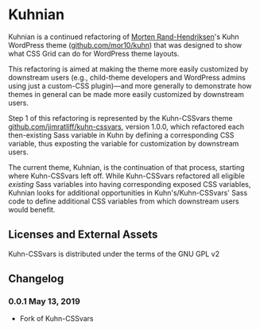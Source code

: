# Kuhnian

Kuhnian is a continued refactoring of [Morten Rand-Hendriksen](https://mor10.com)'s Kuhn WordPress theme ([github.com/mor10/kuhn](https://github.com/mor10/kuhn)) that was designed to show what CSS Grid can do for WordPress theme layouts.

This refactoring is aimed at making the theme more easily customized by downstream users (e.g., child-theme developers and WordPress admins using just a custom-CSS plugin)—and more generally to demonstrate how themes in general can be made more easily customized by downstream users.

Step 1 of this refactoring is represented by the Kuhn-CSSvars theme [github.com/jimratliff/kuhn-cssvars](https://github.com/jimratliff/kuhn-cssvars), version 1.0.0, which refactored each then-existing Sass variable in Kuhn by defining a corresponding CSS variable, thus exposting the variable for customization by downstream users.

The current theme, Kuhnian, is the continuation of that process, starting where Kuhn-CSSvars left off. While Kuhn-CSSvars refactored all eligible *existing* Sass variables into having corresponding exposed CSS variables, Kuhnian looks for additional opportunities in Kuhn's/Kuhn-CSSvars' Sass code to define additional CSS variables from which downstream users would benefit.

## Licenses and External Assets
Kuhn-CSSvars is distributed under the terms of the GNU GPL v2

## Changelog

### 0.0.1 May 13, 2019
- Fork of Kuhn-CSSvars





